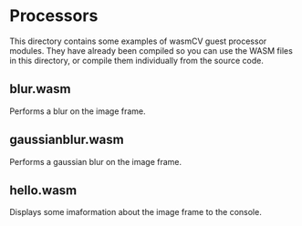 # Processors

This directory contains some examples of wasmCV guest processor modules. They have already been compiled so you can use the WASM files in this directory, or compile them individually from the source code.

## blur.wasm

Performs a blur on the image frame.

## gaussianblur.wasm

Performs a gaussian blur on the image frame.

## hello.wasm

Displays some imaformation about the image frame to the console.

